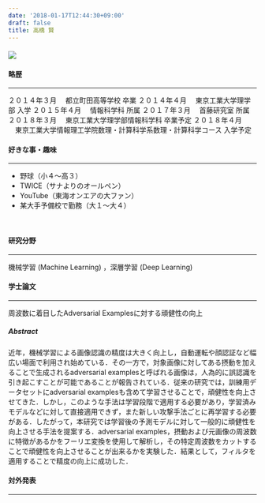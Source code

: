 ```yaml
---
date: '2018-01-17T12:44:30+09:00'
draft: false
title: 高橋 賢
---
```


#### ![](https://www.shudo-lab.org/wp-content/uploads/2018/01/IMG_2557.jpg)

#### 略歴

* * *

２０１４年３月 　都立町田高等学校 卒業 ２０１４年４月 　東京工業大学理学部 入学 ２０１５年４月 　情報科学科 所属 ２０１７年３月 　首藤研究室 所属 ２０１８年３月 　東京工業大学理学部情報科学科 卒業予定 ２０１８年４月 　東京工業大学情報理工学院数理・計算科学系数理・計算科学コース 入学予定  

#### 好きな事・趣味

* * *

*   野球（小４〜高３）
*   TWICE（サナよりのオールペン）
*   YouTube（東海オンエアの大ファン）
*   某大手予備校で勤務（大１〜大４）

 

#### 研究分野

* * *

機械学習 (Machine Learning) ，深層学習 (Deep Learning)  

#### 学士論文

* * *

周波数に着目したAdversarial Examplesに対する頑健性の向上

##### Abstract

近年，機械学習による画像認識の精度は大きく向上し，自動運転や顔認証など幅広い場面で利用され始めている．その一方で，対象画像に対してある摂動を加えることで生成されるadversarial examplesと呼ばれる画像は，人為的に誤認識を引き起こすことが可能であることが報告されている．従来の研究では，訓練用データセットにadversarial examplesも含めて学習させることで，頑健性を向上させてきた．しかし，このような手法は学習段階で適用する必要があり，学習済みモデルなどに対して直接適用できず，また新しい攻撃手法ごとに再学習する必要がある．したがって，本研究では学習後の予測モデルに対して一般的に頑健性を向上させる手法を提案する．adversarial examples，摂動および元画像の周波数に特徴があるかをフーリエ変換を使用して解析し，その特定周波数をカットすることで頑健性を向上させることが出来るかを実験した．結果として，フィルタを適用することで精度の向上に成功した．  

#### 対外発表

* * *